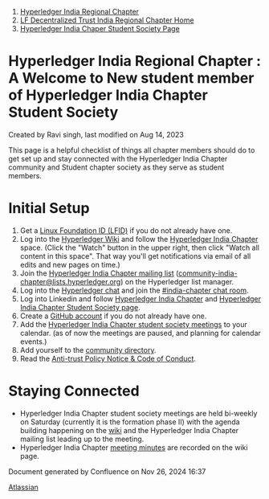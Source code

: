 1. [Hyperledger India Regional Chapter](index.html)
2. [LF Decentralized Trust India Regional Chapter Home](LF-Decentralized-Trust-India-Regional-Chapter-Home_19169282.html)
3. [Hyperledger India Chaper Student Society Page](Hyperledger-India-Chaper-Student-Society-Page_19169775.html)

# Hyperledger India Regional Chapter : A Welcome to New student member of Hyperledger India Chapter Student Society

Created by Ravi singh, last modified on Aug 14, 2023

This page is a helpful checklist of things all chapter members should do to get set up and stay connected with the Hyperledger India Chapter community and Student chapter society as they serve as student members.  

# **Initial Setup**

1. Get a [Linux Foundation ID (LFID)](https://lf-hyperledger.atlassian.net/wiki/display/CA/Setting+up+an+LFID) if you do not already have one.
2. Log into the [Hyperledger Wiki](https://lf-hyperledger.atlassian.net) and follow the [Hyperledger India Chapter](https://lf-hyperledger.atlassian.netdisplay/HIRC/Hyperledger+India+Regional+Chapter+Home) space. (Click the "Watch" button in the upper right, then click "Watch all content in this space". That way you'll get notifications via email of all edits and new pages on time.)
3. Join the [Hyperledger India Chapter mailing list](https://lists.hyperledger.org/g/community-india-chapter) ([community-india-chapter@lists.hyperledger.org](mailto:community-india-chapter@lists.hyperledger.org)) on the Hyperledger list manager.
4. Log into the [Hyperledger chat](https://chat.hyperledger.org/) and join the [#india-chapter chat room](https://discord.com/channels/905194001349627914/942822085917556777).
5. Log into Linkedin and follow [Hyperledger India Chapter](https://www.linkedin.com/company/hyperledger-india-chapter) and [Hyperledger India Chapter Student Society page](https://www.linkedin.com/company/hyperledger-india-chapter-student-society/).
6. Create a [GitHub account](https://github.com/) if you do not already have one.
7. Add the [Hyperledger India Chapter student society meetings](https://lf-hyperledger.atlassian.netdisplay/HIRC/Hyperledger+India+Chapter+Student+Society) to your calendar. (as of now the meetings are paused, and planning for calendar events.)
8. Add yourself to the [community directory](https://lf-hyperledger.atlassian.netdisplay/HIRC/Hyperledger+India+Membership+Directory).
9. Read the [Anti-trust Policy Notice &amp; Code of Conduct](https://lf-hyperledger.atlassian.netpages/viewpage.action?pageId=41587043).

# **Staying Connected**

- Hyperledger India Chapter student society meetings are held bi-weekly on Saturday (currently it is the formation phase II) with the agenda building happening on the [wiki](https://lf-hyperledger.atlassian.netdisplay/HIRC/Hyperledger+India+Chapter+Student+Society) and the Hyperledger India Chapter mailing list leading up to the meeting.
- Hyperledger India Chapter [meeting minutes](https://lf-hyperledger.atlassian.netdisplay/HIRC/Hyperledger+India+Chapter+Student+Society) are recorded on the wiki page.

Document generated by Confluence on Nov 26, 2024 16:37

[Atlassian](http://www.atlassian.com/)
